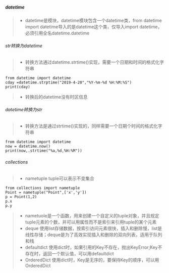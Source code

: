 ##### datetime
> * datetime是模块，datetime模块包含一个datetime类，from datetime import datetime导入的是datetime这个类，仅导入import datetime，必须引用全名datetime.datetime
###### str转换为datetime
> * 转换方法通过datetime.strtime()实现，需要一个日期和时间的格式化字符串
```
from datetime import datetime
cday =datetime.strptime("2019-4-20","%Y-%m-%d %H:%M:%S")
print(cday)
```
> * 转换后的datetime没有时区信息
###### datetime转换为str
> * 转换方法是通过strtime()实现的，同样需要一个日期个时间的格式化字符串
```
from datetime import datetime
now = datetime.now()
print(now,.strtime("%a,%d,%H:%M"))
```
###### collections
> * nametuple tuple可以表示不变集合
```
from collections import nametuple
Point = nametuple("Point",['x','y'])
p = Point(1,2)
p.x
p.y
```
> * nametuole是一个函数，用来创建一个自定义的tuple对象，并且规定tuple元素的个数，并可以用属性而不是索引来引用tuple的某个元素
> * deque 使用list存储数据，按索引访问元素很快，插入和删除慢，list是线性存储；deque是为了高效实现插入和删除的双向列表，适用于队列和栈
> * defaultdict 使用dict时，如果引用的Key不存在，抛出KeyError;Key不存在时，返回一个默认值，可以用defaultdict
> * OrderedDict 使用dict时，Key是无序的，要保持Key的顺序，可以用OrderedDict
